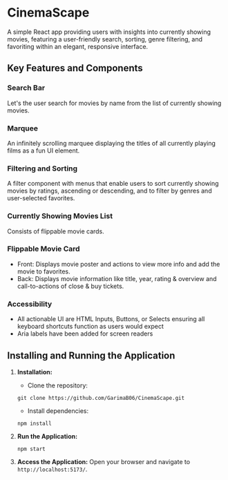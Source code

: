 # CinemaScape

A simple React app providing users with insights into currently showing movies, featuring a user-friendly search, sorting, genre filtering, and favoriting within an elegant, responsive interface.

## Key Features and Components

### Search Bar

Let's the user search for movies by name from the list of currently showing movies.

### Marquee

An infinitely scrolling marquee displaying the titles of all currently playing films as a fun UI element.

### Filtering and Sorting

A filter component with menus that enable users to sort currently showing movies by ratings, ascending or descending, and to filter by genres and user-selected favorites.

### Currently Showing Movies List

Consists of flippable movie cards.

### Flippable Movie Card

- Front: Displays movie poster and actions to view more info and add the movie to favorites.
- Back: Displays movie information like title, year, rating & overview and call-to-actions of close & buy tickets.

### Accessibility

- All actionable UI are HTML Inputs, Buttons, or Selects ensuring all keyboard shortcuts function as users would expect
- Aria labels have been added for screen readers

## Installing and Running the Application

1. **Installation:**

   - Clone the repository:

   ```
   git clone https://github.com/GarimaB06/CinemaScape.git
   ```

   - Install dependencies:

   ```
   npm install
   ```

2. **Run the Application:**

   ```
   npm start
   ```

3. **Access the Application:**
   Open your browser and navigate to `http://localhost:5173/`.
